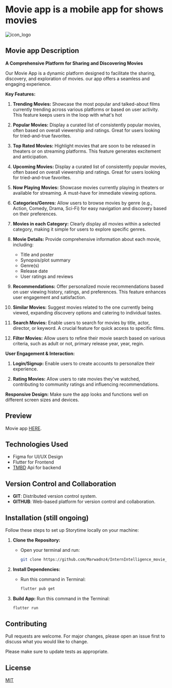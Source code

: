 ﻿# Movie app is a mobile app for shows movies
 
![icon_logo](https://github.com/user-attachments/assets/39a75803-2d23-4fe3-bf3a-6c4e6cb39a02)

## Movie app Description

**A Comprehensive Platform for Sharing and Discovering Movies**

Our Movie App is a dynamic platform designed to facilitate the sharing, discovery, and exploration of movies. our app offers a seamless and engaging experience.

**Key Features:**

1. **Trending Movies:**
     Showcase the most popular and talked-about films currently trending across various platforms or based on user activity.  This feature keeps users in the loop with what's hot

2. **Popular Movies:**
     Display a curated list of consistently popular movies, often based on overall viewership and ratings.  Great for users looking for tried-and-true favorites.

3. **Top Rated Movies:**
     Highlight movies that are soon to be released in theaters or on streaming platforms.  This feature generates excitement and anticipation.

4. **Upcoming Movies:**
     Display a curated list of consistently popular movies, often based on overall viewership and ratings.  Great for users looking for tried-and-true favorites.

5. **Now Playing Movies:**
     Showcase movies currently playing in theaters or available for streaming.  A must-have for immediate viewing options.

6. **Categories/Genres:**
     Allow users to browse movies by genre (e.g., Action, Comedy, Drama, Sci-Fi) for easy navigation and discovery based on their preferences.

7. **Movies in each Category:**
     Clearly display all movies within a selected category, making it simple for users to explore specific genres.

8. **Movie Details:**
     Provide comprehensive information about each movie, including:
    * Title and poster
    * Synopsis/plot summary
    * Genre(s)
    * Release date
    * User ratings and reviews

9. **Recommendations:**
     Offer personalized movie recommendations based on user viewing history, ratings, and preferences.  This feature enhances user engagement and satisfaction.

10. **Similar Movies:**
     Suggest movies related to the one currently being viewed, expanding discovery options and catering to individual tastes.

11. **Search Movies:**
     Enable users to search for movies by title, actor, director, or keyword.  A crucial feature for quick access to specific films.

12. **Filter Movies:**
     Allow users to refine their movie search based on various criteria, such as adult or not, primary release year, year, regin.

**User Engagement & Interaction:**

1. **Login/Signup:**
     Enable users to create accounts to personalize their experience.

2. **Rating Movies:**
     Allow users to rate movies they've watched, contributing to community ratings and influencing recommendations.

**Responsive Design:**  Make sure the app looks and functions well on different screen sizes and devices.

## Preview
 Movie app [HERE](https://www.linkedin.com/posts/marwa-mohammed-jassim97_mobiledevelopment-dart-freelancedeveloper-activity-7332856225488908288-HnNc?utm_source=share&utm_medium=member_desktop&rcm=ACoAADr0VikBV52_20aZ1CX8oHEZg-__ya8fOvI).
   
## Technologies Used

- Figma for UI/UX Design
- Flutter for Frontend
- [TMBD](https://developer.themoviedb.org/docs/getting-started) Api for backend 

## Version Control and Collaboration
- **GIT**: Distributed version control system.
- **GITHUB**: Web-based platform for version control and collaboration.

## Installation (still ongoing)

Follow these steps to set up Storytime locally on your machine:

1. **Clone the Repository:**
   - Open your terminal and run:
     ```bash
     git clone https://github.com/Marwadnz4/InternIntelligence_movie_app.git
     ```

2. **Install Dependencies:**
   - Run this command in Terminal:
     ```bash
     flutter pub get
     ```

3. **Build App:**
   Run this command in the Terminal:
     ```bash
     flutter run 
     ```

## Contributing

Pull requests are welcome. For major changes, please open an issue first
to discuss what you would like to change.

Please make sure to update tests as appropriate.

## License

[MIT](https://choosealicense.com/licenses/mit/)
